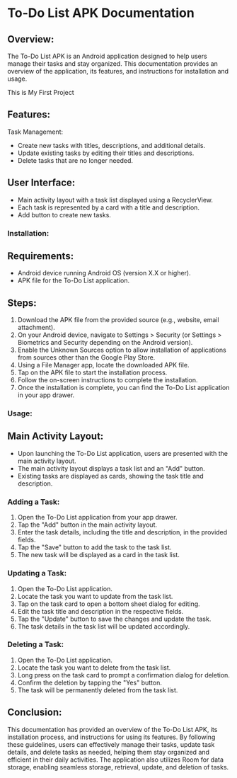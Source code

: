 # To-Do List APK Documentation

## Overview:
The To-Do List APK is an Android application designed to help users manage their tasks and stay organized. This documentation provides an overview of the application, its features, and instructions for installation and usage.

This is My First Project

## Features:
Task Management:
- Create new tasks with titles, descriptions, and additional details.
- Update existing tasks by editing their titles and descriptions.
- Delete tasks that are no longer needed.

## User Interface:
- Main activity layout with a task list displayed using a RecyclerView.
- Each task is represented by a card with a title and description.
- Add button to create new tasks.

### Installation:
## Requirements:
- Android device running Android OS (version X.X or higher).
- APK file for the To-Do List application.

## Steps:
1. Download the APK file from the provided source (e.g., website, email attachment).
2. On your Android device, navigate to Settings > Security (or Settings > Biometrics and Security depending on the Android version).
3. Enable the Unknown Sources option to allow installation of applications from sources other than the Google Play Store.
4. Using a File Manager app, locate the downloaded APK file.
5. Tap on the APK file to start the installation process.
6. Follow the on-screen instructions to complete the installation.
7. Once the installation is complete, you can find the To-Do List application in your app drawer.

### Usage:
## Main Activity Layout:
- Upon launching the To-Do List application, users are presented with the main activity layout.
- The main activity layout displays a task list and an "Add" button.
- Existing tasks are displayed as cards, showing the task title and description.

### Adding a Task:
1. Open the To-Do List application from your app drawer.
2. Tap the "Add" button in the main activity layout.
3. Enter the task details, including the title and description, in the provided fields.
4. Tap the "Save" button to add the task to the task list.
5. The new task will be displayed as a card in the task list.

### Updating a Task:
1. Open the To-Do List application.
2. Locate the task you want to update from the task list.
3. Tap on the task card to open a bottom sheet dialog for editing.
4. Edit the task title and description in the respective fields.
5. Tap the "Update" button to save the changes and update the task.
6. The task details in the task list will be updated accordingly.

### Deleting a Task:
1. Open the To-Do List application.
2. Locate the task you want to delete from the task list.
3. Long press on the task card to prompt a confirmation dialog for deletion.
4. Confirm the deletion by tapping the "Yes" button.
5. The task will be permanently deleted from the task list.

## Conclusion:
This documentation has provided an overview of the To-Do List APK, its installation process, and instructions for using its features. By following these guidelines, users can effectively manage their tasks, update task details, and delete tasks as needed, helping them stay organized and efficient in their daily activities. The application also utilizes Room for data storage, enabling seamless storage, retrieval, update, and deletion of tasks.
